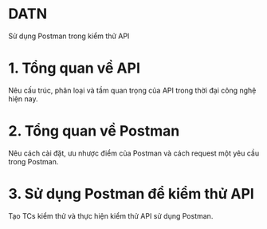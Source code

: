 # DATN
Sử dụng Postman trong kiểm thử API

# 1. Tổng quan về API
 
  Nêu cấu trúc, phân loại và tầm quan trọng của API trong thời đại công nghệ hiện nay.

# 2. Tổng quan về Postman

  Nêu cách cài đặt, ưu nhược điểm của Postman và cách request một yêu cầu trong Postman.

# 3. Sử dụng Postman để kiểm thử API

  Tạo TCs kiểm thử và thực hiện kiểm thử API sử dụng Postman.
